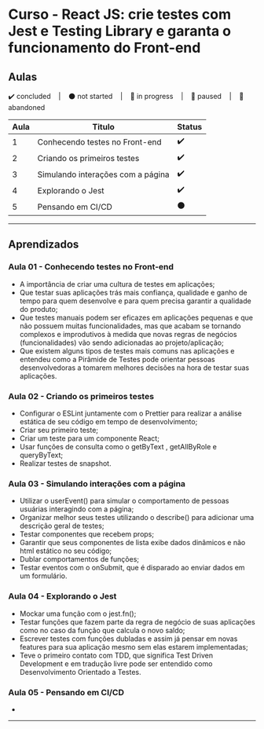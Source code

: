 # Curso - React JS: crie testes com Jest e Testing Library e garanta o funcionamento do Front-end

## Aulas
<p>
  ✔️ concluded &nbsp;&nbsp;&nbsp;|&nbsp;&nbsp;&nbsp;
  ⚫ not started &nbsp;&nbsp;&nbsp;|&nbsp;&nbsp;&nbsp;
  🔵 in progress &nbsp;&nbsp;&nbsp;|&nbsp;&nbsp;&nbsp;
  🔶 paused &nbsp;&nbsp;&nbsp;|&nbsp;&nbsp;&nbsp;
  🔴 abandoned 
</p>

| Aula | Titulo | Status |
| --- | --- | --- |
| 1 | Conhecendo testes no Front-end | ✔️ |
| 2 | Criando os primeiros testes | ✔️ |
| 3 | Simulando interações com a página | ✔️ |
| 4 | Explorando o Jest | ✔️ |
| 5 | Pensando em CI/CD | ⚫ |

---

## Aprendizados

### Aula 01 - Conhecendo testes no Front-end
<ul>
  <li>A importância de criar uma cultura de testes em aplicações;</li>
  <li>Que testar suas aplicações trás mais confiança, qualidade e ganho de tempo para quem desenvolve e para quem precisa garantir a qualidade do produto;</li>
  <li>Que testes manuais podem ser eficazes em aplicações pequenas e que não possuem muitas funcionalidades, mas que acabam se tornando complexos e improdutivos à medida que novas regras de negócios (funcionalidades) vão sendo adicionadas ao projeto/aplicação;</li>
  <li>Que existem alguns tipos de testes mais comuns nas aplicações e entendeu como a Pirâmide de Testes pode orientar pessoas desenvolvedoras a tomarem melhores decisões na hora de testar suas aplicações.</li>
</ul>

### Aula 02 - Criando os primeiros testes
<ul>
  <li>Configurar o ESLint juntamente com o Prettier para realizar a análise estática de seu código em tempo de desenvolvimento;</li>
  <li>Criar seu primeiro teste;</li>
  <li>Criar um teste para um componente React;</li>
  <li>Usar funções de consulta como o getByText , getAllByRole e queryByText;</li>
  <li>Realizar testes de snapshot.</li>
</ul>

### Aula 03 - Simulando interações com a página
<ul>
  <li>Utilizar o userEvent() para simular o comportamento de pessoas usuárias interagindo com a página;</li>
  <li>Organizar melhor seus testes utilizando o describe() para adicionar uma descrição geral de testes;</li>
  <li>Testar componentes que recebem props;</li>
  <li>Garantir que seus componentes de lista exibe dados dinâmicos e não html estático no seu código;</li>
  <li>Dublar comportamentos de funções;</li>
  <li>Testar eventos com o onSubmit, que é disparado ao enviar dados em um formulário.</li>
</ul>

### Aula 04 - Explorando o Jest
<ul>
  <li>Mockar uma função com o jest.fn();</li>
  <li>Testar funções que fazem parte da regra de negócio de suas aplicações como no caso da função que calcula o novo saldo;</li>
  <li>Escrever testes com funções dubladas e assim já pensar em novas features para sua aplicação mesmo sem elas estarem implementadas;</li>
  <li>Teve o primeiro contato com TDD, que significa Test Driven Development e em tradução livre pode ser entendido como Desenvolvimento Orientado a Testes.</li>
</ul>

### Aula 05 - Pensando em CI/CD
<ul>
  <li></li>
</ul>

---

<!-- ## 🎯 Projeto desenvolvido
Este é o screenshot do projeto que foi desenvolvido durante o curso:

<p align="center">
  <img alt="Miniatura da imagem do projeto"src="../../.github/thumbs/preview.jpg">
</p> -->